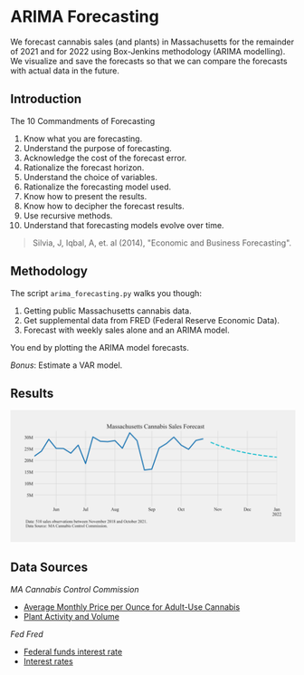 # ARIMA Forecasting

We forecast cannabis sales (and plants) in Massachusetts for the remainder of 2021 and for 2022 using Box-Jenkins methodology (ARIMA modelling). We visualize and save the forecasts so that we can compare the forecasts with actual data in the future.

## Introduction

The 10 Commandments of Forecasting

1. Know what you are forecasting.
2. Understand the purpose of forecasting.
3. Acknowledge the cost of the forecast error.
4. Rationalize the forecast horizon.
5. Understand the choice of variables.
6. Rationalize the forecasting model used.
7. Know how to present the results.
8. Know how to decipher the forecast results.
9. Use recursive methods.
10. Understand that forecasting models evolve over time.

> Silvia, J, Iqbal, A, et. al (2014), "Economic and Business Forecasting".

## Methodology

The script `arima_forecasting.py` walks you though:

1. Getting public Massachusetts cannabis data.
2. Get supplemental data from FRED (Federal Reserve Economic Data).
3. Forecast with weekly sales alone and an ARIMA model.

You end by plotting the ARIMA model forecasts.

*Bonus*: Estimate a VAR model.

## Results

![MA ARIMA Forecast](figures/ma_arima_forecast.png "MA ARIMA Forecast")

## Data Sources

*MA Cannabis Control Commission*

- [Average Monthly Price per Ounce for Adult-Use Cannabis](https://dev.socrata.com/foundry/opendata.mass-cannabis-control.com/rqtv-uenj)
- [Plant Activity and Volume](https://dev.socrata.com/foundry/opendata.mass-cannabis-control.com/j3q7-3usu)

*Fed Fred*

- [Federal funds interest rate](https://fred.stlouisfed.org/series/FEDFUNDS)
- [Interest rates](https://www.federalreserve.gov/releases/h15/)
